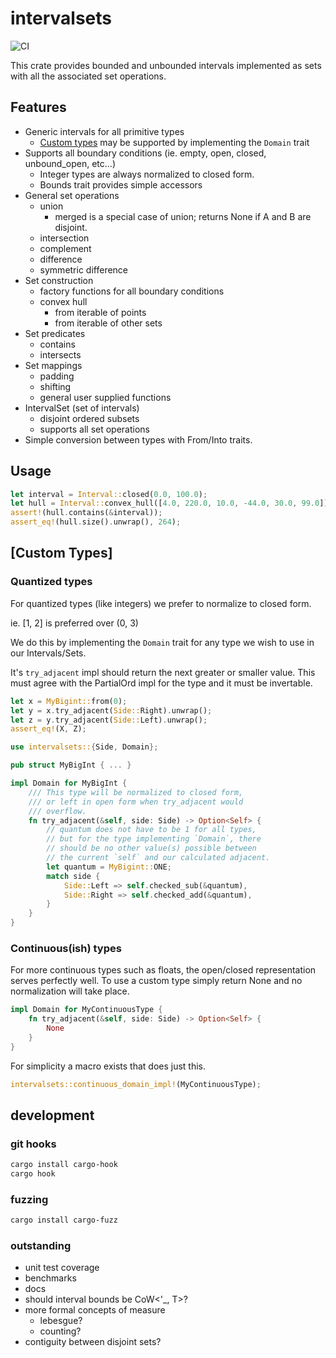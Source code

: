 # intervalsets

![CI](https://github.com/gechelberger/intervalsets/actions/workflows/rust.yml/badge.svg)

This crate provides bounded and unbounded intervals 
implemented as sets with all the associated set operations.

## Features

* Generic intervals for all primitive types
    * [Custom types](#custom-types) may be supported by implementing the `Domain` trait
* Supports all boundary conditions (ie. empty, open, closed, unbound_open, etc...)
    * Integer types are always normalized to closed form.
    * Bounds trait provides simple accessors
* General set operations
    * union
        * merged is a special case of union; returns None if A and B are disjoint.
    * intersection
    * complement
    * difference
    * symmetric difference
* Set construction
    * factory functions for all boundary conditions
    * convex hull
        * from iterable of points
        * from iterable of other sets
* Set predicates
    * contains
    * intersects
* Set mappings
    * padding
    * shifting
    * general user supplied functions
* IntervalSet (set of intervals)
    * disjoint ordered subsets
    * supports all set operations
* Simple conversion between types with From/Into traits.

## Usage

```rust
let interval = Interval::closed(0.0, 100.0);
let hull = Interval::convex_hull([4.0, 220.0, 10.0, -44.0, 30.0, 99.0]);
assert!(hull.contains(&interval));
assert_eq!(hull.size().unwrap(), 264);
```

## [Custom Types]

### Quantized types

For quantized types (like integers) we prefer to
normalize to closed form. 

ie. [1, 2] is preferred over (0, 3)

We do this by implementing the `Domain` trait for any type
we wish to use in our Intervals/Sets.

It's `try_adjacent` impl should return the next greater or 
smaller value. This must agree with the PartialOrd impl for
the type and it must be invertable.

```rust
let x = MyBigint::from(0);
let y = x.try_adjacent(Side::Right).unwrap();
let z = y.try_adjacent(Side::Left).unwrap();
assert_eq!(X, Z);
```

```rust
use intervalsets::{Side, Domain};

pub struct MyBigInt { ... }

impl Domain for MyBigInt {
    /// This type will be normalized to closed form,
    /// or left in open form when try_adjacent would
    /// overflow.
    fn try_adjacent(&self, side: Side) -> Option<Self> {
        // quantum does not have to be 1 for all types, 
        // but for the type implementing `Domain`, there 
        // should be no other value(s) possible between 
        // the current `self` and our calculated adjacent.
        let quantum = MyBigint::ONE;
        match side {
            Side::Left => self.checked_sub(&quantum),
            Side::Right => self.checked_add(&quantum),
        }
    }
}
```

### Continuous(ish) types

For more continuous types such as floats, the open/closed
representation serves perfectly well. To use a custom type 
simply return None and no normalization will take place.

```rust
impl Domain for MyContinuousType {
    fn try_adjacent(&self, side: Side) -> Option<Self> {
        None
    }
}
```

For simplicity a macro exists that does just this.

```rust
intervalsets::continuous_domain_impl!(MyContinuousType);
```

## development

### git hooks

```bash
cargo install cargo-hook
cargo hook
```

### fuzzing

```bash
cargo install cargo-fuzz
```

### outstanding
* unit test coverage
* benchmarks
* docs
* should interval bounds be CoW<'_, T>?
* more formal concepts of measure
    * lebesgue?
    * counting?
* contiguity between disjoint sets?